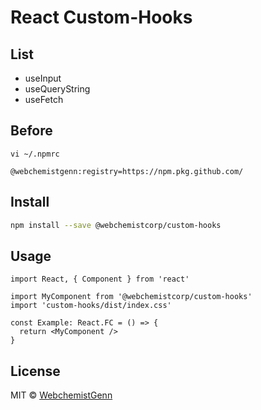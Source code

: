 # React Custom-Hooks

## List

- useInput
- useQueryString
- useFetch

## Before

```
vi ~/.npmrc

@webchemistgenn:registry=https://npm.pkg.github.com/
```

## Install

```bash
npm install --save @webchemistcorp/custom-hooks
```

## Usage

```tsx
import React, { Component } from 'react'

import MyComponent from '@webchemistcorp/custom-hooks'
import 'custom-hooks/dist/index.css'

const Example: React.FC = () => {
  return <MyComponent />
}
```

## License

MIT © [WebchemistGenn](https://github.com/WebchemistGenn)
